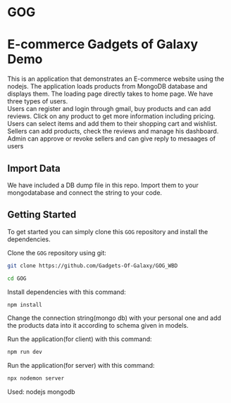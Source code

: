 # GOG
# E-commerce Gadgets of Galaxy Demo

This is an application that demonstrates an E-commerce website using the nodejs. The application loads 
products from MongoDB database and displays them. The loading page directly takes to home page.
We have three types of users.  
Users can register and login through gmail, buy products and can add reviews. Click on any product to get more information including pricing. Users can select items and 
add them to their shopping cart and wishlist.
Sellers can add products, check the reviews and manage his dashboard.
Admin can approve or revoke sellers and can give reply to mesaages of users

## Import Data
We have included a DB dump file in this repo. Import them to your mongodatabase and connect the string to your code.

## Getting Started
To get started  you can simply clone this `GOG` repository and install the dependencies.

Clone the `GOG` repository using git:

```bash
git clone https://github.com/Gadgets-Of-Galaxy/GOG_WBD

cd GOG
```

Install dependencies with this command:
```bash
npm install
```

Change the connection string(mongo db) with your personal one and add the products data into it according to schema given in models.

Run the application(for client) with this command:
```bash
npm run dev
```
Run the application(for server) with this command:
```bash
npx nodemon server
```
Used:
nodejs
mongodb
